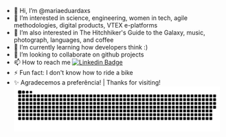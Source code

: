 - 👋 Hi, I’m @mariaeduardaxs
- 👀 I’m interested in science, engineering, women in tech, agile methodologies, digital products, VTEX e-platforms
- 👀 I’m also interested in The Hitchhiker's Guide to the Galaxy, music, photograph, languages, and coffee
- 🌱 I’m currently learning how developers think :)
- 💞️ I’m looking to collaborate on github projects
- 📫 How to reach me [![Linkedin Badge](https://img.shields.io/badge/-LinkedIn-blue?style=flat-square&logo=Linkedin&logoColor=white&link=link_do_seu_perfil_no_linkedin)](https://www.linkedin.com/in/maria-eduarda-xavier-4a57b879/)
- ⚡  Fun fact: I don't know how to ride a bike
- ✨ Agradecemos a preferência! | Thanks for visiting!
![Snake animation](https://github.com/mariaeduardaxs/mariaeduardaxs/blob/output/github-contribution-grid-snake.svg)
<!---
mariaeduardaxs/mariaeduardaxs is a ✨ special ✨ repository because its `README.md` (this file) appears on your GitHub profile.
You can click the Preview link to take a look at your changes.
--->
